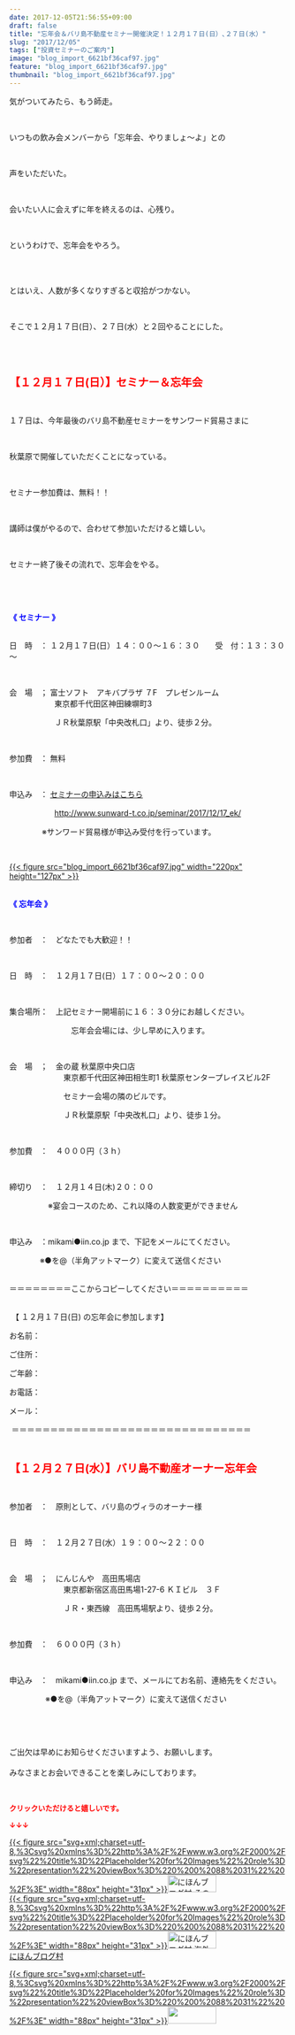 ```yaml
---
date: 2017-12-05T21:56:55+09:00
draft: false
title: "忘年会＆バリ島不動産セミナー開催決定！１２月１７日(日）､２７日(水）"
slug: "2017/12/05"
tags: ["投資セミナーのご案内"]
image: "blog_import_6621bf36caf97.jpg"
feature: "blog_import_6621bf36caf97.jpg"
thumbnail: "blog_import_6621bf36caf97.jpg"
---
```

<p>気がついてみたら、もう師走。</p><p> </p><p>いつもの飲み会メンバーから「忘年会、やりましょ～よ」との</p><p> </p><p>声をいただいた。</p><p> </p><p>会いたい人に会えずに年を終えるのは、心残り。</p><p> </p><p>というわけで、忘年会をやろう。</p><p> </p><p><br/>とはいえ、人数が多くなりすぎると収拾がつかない。</p><p> </p><p>そこで１２月１７日(日）、２７日(水）と２回やることにした。</p><p> </p><p> </p><p><span style="font-size: 1.4em;"><span style="font-weight: bold;"><span style="color: rgb(255, 0, 0);">【１２月１７日(日）】セミナー＆忘年会</span></span></span></p><p> </p><p>１７日は、今年最後のバリ島不動産セミナーをサンワード貿易さまに</p><p> </p><p>秋葉原で開催していただくことになっている。</p><p> </p><p>セミナー参加費は、無料！！</p><p> </p><p>講師は僕がやるので、合わせて参加いただけると嬉しい。</p><p> </p><p>セミナー終了後その流れで、忘年会をやる。</p><p> </p><p> </p><p><span style="font-weight: bold;"><span style="color: rgb(0, 0, 255);">《 セミナー 》</span></span></p><p><br/>日　時　： １２月１７日(日）１４：００～１６：３０　　受　付：１３：３０～</p><p> </p><p>会　場　； 富士ソフト　アキバプラザ ７F　プレゼンルーム<br/>　　　　　   東京都千代田区神田練塀町3</p><p>　　　　　   ＪＲ秋葉原駅「中央改札口」より、徒歩２分。</p><p> </p><p>参加費　： 無料</p><p> </p><p>申込み　： <a href="17_ek" target="_blank">セミナーの申込みはこちら</a></p><p>　　　　　   <a href="17_ek">http://www.sunward-t.co.jp/seminar/2017/12/17_ek/</a></p><p>               ※サンワード貿易様が申込み受付を行っています。</p><p> </p><p><a href="blog_import_6621bf36caf97.jpg">{{< figure src="blog_import_6621bf36caf97.jpg" width="220px" height="127px" >}}</a></p><p><br/><span style="font-weight: bold;"><span style="color: rgb(0, 0, 255);">《 忘年会 》</span></span></p><p> </p><p>参加者　：　どなたでも大歓迎！！</p><p> </p><p>日　時　：　１２月１７日(日）１７：００～２０：００</p><p> </p><p>集合場所：　上記セミナー開場前に１６：３０分にお越しください。</p><p>　　　　　　　　忘年会会場には、少し早めに入ります。</p><p> </p><p>会　場　；　金の蔵 秋葉原中央口店　　　　　<br/>　　　　　　　東京都千代田区神田相生町1 秋葉原センタープレイスビル2F</p><p>　　　　　　　セミナー会場の隣のビルです。</p><p>　　　　　　　ＪＲ秋葉原駅「中央改札口」より、徒歩１分。</p><p> </p><p>参加費　：　４０００円（３ｈ）</p><p> </p><p>締切り　：　１２月１４日(木)２０：００　</p><p>　　　　　※宴会コースのため、これ以降の人数変更ができません　</p><p> </p><p>申込み　：mikami●iin.co.jp まで、下記をメールにてください。</p><p>              ※●を@（半角アットマーク）に変えて送信ください<br/> </p><p>＝＝＝＝＝＝＝＝ここからコピーしてください＝＝＝＝＝＝＝＝＝＝</p><p><br/> 【 １２月１７日(日) の忘年会に参加します】</p><p>お名前：</p><p>ご住所：</p><p>ご年齢：</p><p>お電話：</p><p>メール：</p><p> ＝＝＝＝＝＝＝＝＝＝＝＝＝＝＝＝＝＝＝＝＝＝＝＝＝＝＝＝＝＝＝</p><p> </p><p><span style="color: rgb(255, 0, 0);"><span style="font-weight: bold;"><span style="font-size: 1.4em;">【１２月２７日(水）】バリ島不動産オーナー忘年会</span></span></span></p><p> </p><p>参加者　：　原則として、バリ島のヴィラのオーナー様</p><p> </p><p>日　時　：　１２月２７日(水）１９：００～２２：００</p><p> </p><p>会　場　；　にんじんや　高田馬場店　　　　　<br/>　　　　　　　東京都新宿区高田馬場1-27-6 ＫＩビル　３Ｆ</p><p>　　　　　　　ＪＲ・東西線　高田馬場駅より、徒歩２分。</p><p> </p><p>参加費　：　６０００円（３ｈ）</p><p> </p><p>申込み　：　mikami●iin.co.jp まで、メールにてお名前、連絡先をください。</p><p>            　 ※●を@（半角アットマーク）に変えて送信ください</p><p> </p><p> </p><p>ご出欠は早めにお知らせくださいますよう、お願いします。<br/> <br/>みなさまとお会いできることを楽しみにしております。</p><p> </p><p><font color="#ff0000" size="2"><strong>クリックいただけると嬉しいです。</strong></font></p><p><font color="#ff0000" size="2"><strong>↓↓↓</strong></font></p><p><a href="ranking.html?p_cid=01260127" id="&amp;blogmura_banner" target="_blank">{{< figure src="svg+xml;charset=utf-8,%3Csvg%20xmlns%3D%22http%3A%2F%2Fwww.w3.org%2F2000%2Fsvg%22%20title%3D%22Placeholder%20for%20Images%22%20role%3D%22presentation%22%20viewBox%3D%220%200%2088%2031%22%20%2F%3E" width="88px" height="31px" >}}<noscript><img alt="にほんブログ村 その他生活ブログ 不動産投資へ" border="0" height="31" src="https://img-proxy.blog-video.jp/images?url=http%3A%2F%2Flife.blogmura.com%2Fhudousantoushi%2Fimg%2Fhudousantoushi88_31.gif" width="88"></noscript></a><br/><a href="ranking.html?p_cid=01260127" target="_blank">{{< figure src="svg+xml;charset=utf-8,%3Csvg%20xmlns%3D%22http%3A%2F%2Fwww.w3.org%2F2000%2Fsvg%22%20title%3D%22Placeholder%20for%20Images%22%20role%3D%22presentation%22%20viewBox%3D%220%200%2088%2031%22%20%2F%3E" width="88px" height="31px" >}}<noscript><img alt="にほんブログ村 海外生活ブログ バリ島情報へ" border="0" height="31" src="https://img-proxy.blog-video.jp/images?url=http%3A%2F%2Foverseas.blogmura.com%2Fbali%2Fimg%2Fbali88_31.gif" width="88"></noscript></a><br/><a href="ranking.html?p_cid=01260127" target="_blank">にほんブログ村</a></p><p><a href="link.php?1804582" title="人気ブログランキングへ">{{< figure src="svg+xml;charset=utf-8,%3Csvg%20xmlns%3D%22http%3A%2F%2Fwww.w3.org%2F2000%2Fsvg%22%20title%3D%22Placeholder%20for%20Images%22%20role%3D%22presentation%22%20viewBox%3D%220%200%2088%2031%22%20%2F%3E" width="88px" height="31px" >}}<noscript><img border="0" height="31" src="https://blog.with2.net/img/banner/banner_22.gif" width="88"></noscript></a></p>

